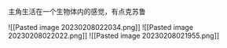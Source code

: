 主角生活在一个生物体内的感觉，有点克苏鲁

![[Pasted image 20230208022034.png]]
![[Pasted image 20230208022022.png]]
![[Pasted image 20230208021955.png]]